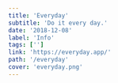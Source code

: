 ```yaml
---
title: 'Everyday'
subtitle: 'Do it every day.'
date: '2018-12-08'
label: 'Info'
tags: ['']
link: 'https://everyday.app/'
path: '/everyday'
cover: 'everyday.png'
---
```

